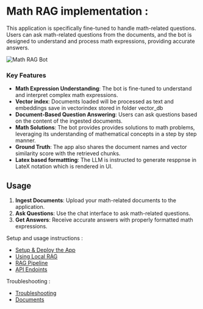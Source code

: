 # Math RAG implementation :

This application is specifically fine-tuned to handle math-related questions. Users can ask math-related questions from the documents, and the bot is designed to understand and process math expressions, providing accurate answers.

![Math RAG Bot](docs/images/math_rag_bot.png)

### Key Features

- **Math Expression Understanding**: The bot is fine-tuned to understand and interpret complex math expressions.
- **Vector index**: Documents loaded will be processed as text and embeddings save in vectorindex stored in folder vector_db
- **Document-Based Question Answering**: Users can ask questions based on the content of the ingested documents.
- **Math Solutions**: The bot provides provides solutions to math problems, leveraging its understanding of mathematical concepts in a step by step manner.
- **Ground Truth**: The app also shares the document names and vector similarity score with the retrieved chunks. 
- **Latex based formattting**: The LLM is instructed to generate resppnse in LateX notation which is rendered in UI.  

## Usage

1. **Ingest Documents**: Upload your math-related documents to the application.
2. **Ask Questions**: Use the chat interface to ask math-related questions.
3. **Get Answers**: Receive accurate answers with properly formatted math expressions.

Setup and usage instructions : 

- [Setup & Deploy the App](docs/setup.md)
- [Using Local RAG](docs/usage.md)
- [RAG Pipeline](docs/pipeline.md)
- [API Endoints](docs/endpoint.md)

Troubleshooting : 
- [Troubleshooting](docs/troubleshooting.md)
- [Documents](docs/troubleshooting.md)